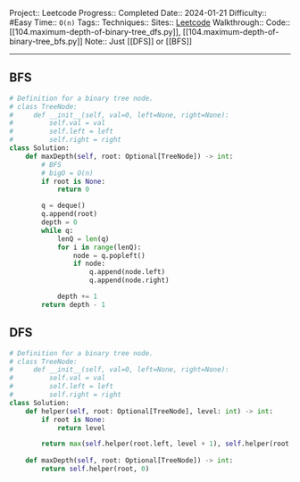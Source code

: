 Project:: Leetcode
Progress:: Completed
Date:: 2024-01-21
Difficulty:: #Easy 
Time:: `O(n)`
Tags:: 
Techniques:: 
Sites:: [Leetcode](https://leetcode.com/problems/maximum-depth-of-binary-tree/description/)
Walkthrough:: 
Code:: [[104.maximum-depth-of-binary-tree_dfs.py]], [[104.maximum-depth-of-binary-tree_bfs.py]]
Note:: Just [[DFS]] or [[BFS]]

---

## BFS
```python
# Definition for a binary tree node.
# class TreeNode:
#     def __init__(self, val=0, left=None, right=None):
#         self.val = val
#         self.left = left
#         self.right = right
class Solution:
    def maxDepth(self, root: Optional[TreeNode]) -> int:
        # BFS
        # bigO = O(n)
        if root is None:
            return 0

        q = deque()
        q.append(root)
        depth = 0
        while q:
            lenQ = len(q)
            for i in range(lenQ):
                node = q.popleft()
                if node:
                    q.append(node.left)
                    q.append(node.right)

            depth += 1
        return depth - 1
```

## DFS
```python
# Definition for a binary tree node.
# class TreeNode:
#     def __init__(self, val=0, left=None, right=None):
#         self.val = val
#         self.left = left
#         self.right = right
class Solution:
    def helper(self, root: Optional[TreeNode], level: int) -> int:
        if root is None:
            return level

        return max(self.helper(root.left, level + 1), self.helper(root.right, level + 1))
    
    def maxDepth(self, root: Optional[TreeNode]) -> int:
        return self.helper(root, 0)
    
```